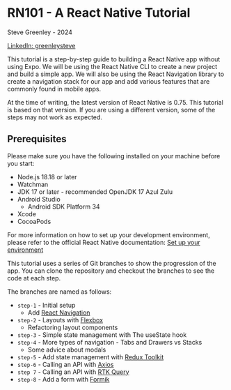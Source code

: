# RN101 - A React Native Tutorial

Steve Greenley - 2024

[LinkedIn: greenleysteve](https://www.linkedin.com/in/greenleysteve/)

This tutorial is a step-by-step guide to building a React Native app without using Expo. We will be using the React Native CLI to create a new project and build a simple app. We will also be using the React Navigation library to create a navigation stack for our app and add various features that are commonly found in mobile apps.

At the time of writing, the latest version of React Native is 0.75. This tutorial is based on that version. If you are using a different version, some of the steps may not work as expected.

## Prerequisites

Please make sure you have the following installed on your machine before you start:

- Node.js 18.18 or later
- Watchman
- JDK 17 or later - recommended OpenJDK 17 Azul Zulu
- Android Studio
  - Android SDK Platform 34
- Xcode
- CocoaPods

For more information on how to set up your development environment, please refer to the official React Native documentation: [Set up your environment](https://reactnative.dev/docs/environment-setup)

This tutorial uses a series of Git branches to show the progression of the app. You can clone the repository and checkout the branches to see the code at each step.

The branches are named as follows:

- `step-1` - Initial setup
  - Add [React Navigation](https://reactnavigation.org/docs/getting-started)
- `step-2` - Layouts with [Flexbox](https://reactnative.dev/docs/flexbox)
  - Refactoring layout components
- `step-3` - Simple state management with The useState hook
- `step-4` - More types of navigation - Tabs and Drawers vs Stacks
  - Some advice about modals
- `step-5` - Add state management with [Redux Toolkit](https://redux-toolkit.js.org/introduction/getting-started)
- `step-6` - Calling an API with [Axios](https://axios-http.com/docs/intro)
- `step 7` - Calling an API with [RTK Query](https://redux-toolkit.js.org/tutorials/rtk-query)
- `step-8` - Add a form with [Formik](https://formik.org/docs/overview)
